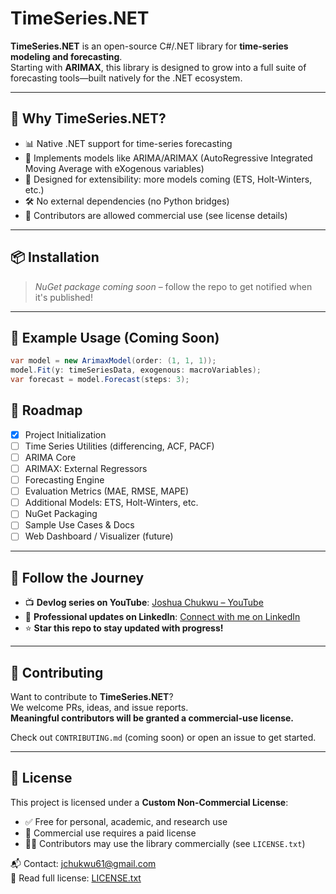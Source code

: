 # TimeSeries.NET

**TimeSeries.NET** is an open-source C#/.NET library for **time-series modeling and forecasting**.  
Starting with **ARIMAX**, this library is designed to grow into a full suite of forecasting tools—built natively for the .NET ecosystem.

---

## 🚀 Why TimeSeries.NET?

- 📊 Native .NET support for time-series forecasting
- 🔢 Implements models like ARIMA/ARIMAX (AutoRegressive Integrated Moving Average with eXogenous variables)
- 🧱 Designed for extensibility: more models coming (ETS, Holt-Winters, etc.)
- 🛠️ No external dependencies (no Python bridges)
- 🤝 Contributors are allowed commercial use (see license details)

---

## 📦 Installation

> _NuGet package coming soon_ – follow the repo to get notified when it's published!

---

## 🧪 Example Usage (Coming Soon)

```csharp
var model = new ArimaxModel(order: (1, 1, 1));
model.Fit(y: timeSeriesData, exogenous: macroVariables);
var forecast = model.Forecast(steps: 3);
```

## 🧭 Roadmap

- [x] Project Initialization  
- [ ] Time Series Utilities (differencing, ACF, PACF)  
- [ ] ARIMA Core  
- [ ] ARIMAX: External Regressors  
- [ ] Forecasting Engine  
- [ ] Evaluation Metrics (MAE, RMSE, MAPE)  
- [ ] Additional Models: ETS, Holt-Winters, etc.  
- [ ] NuGet Packaging  
- [ ] Sample Use Cases & Docs  
- [ ] Web Dashboard / Visualizer (future)  

---

## 🔗 Follow the Journey

- 📺 **Devlog series on YouTube**: [Joshua Chukwu – YouTube](https://www.youtube.com/@joshuatchukwu)  
- 💼 **Professional updates on LinkedIn**: [Connect with me on LinkedIn](https://www.linkedin.com/in/joshua-chukwu-653196192/)  
- ⭐️ **Star this repo to stay updated with progress!**

---

## 🤝 Contributing

Want to contribute to **TimeSeries.NET**?  
We welcome PRs, ideas, and issue reports.  
**Meaningful contributors will be granted a commercial-use license.**

Check out `CONTRIBUTING.md` (coming soon) or open an issue to get started.

---

## 📄 License

This project is licensed under a **Custom Non-Commercial License**:

- ✅ Free for personal, academic, and research use  
- 💼 Commercial use requires a paid license  
- 🧑‍💻 Contributors may use the library commercially (see `LICENSE.txt`)  

📬 Contact: jchukwu61@gmail.com  
📎 Read full license: [LICENSE.txt](./LICENSE.txt)
